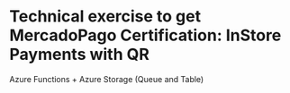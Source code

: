 # Technical exercise to get MercadoPago Certification: InStore Payments with QR

Azure Functions + Azure Storage (Queue and Table)
